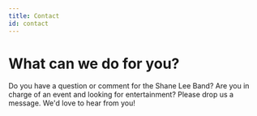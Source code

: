 ```yaml
---
title: Contact
id: contact
---
```


# What can we do for you?

Do you have a question or comment for the Shane Lee Band? Are you in charge of an event and looking for entertainment? Please drop us a message. We'd love to hear from you!
